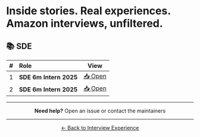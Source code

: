 # Inside stories. Real experiences. Amazon interviews, unfiltered.

## 📚 SDE

<div align="center">

| # | Role                             |                                            View                                            |
|:-:|:---------------------------------|:--------------------------------------------------------------------------------------------:|
| 1 | **SDE 6m Intern 2025**                     | [📥 Open](./Amazon_Exp1) |
| 2 | **SDE 6m Intern 2025**                     | [📥 Open](./Amazon_Exp2) |

</div>

<div align="center">

---

**Need help?** Open an issue or contact the maintainers

---
[← Back to Interview Experience](../)

</div>
    